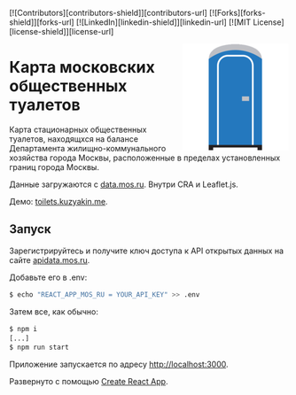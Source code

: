 [![Contributors][contributors-shield]][contributors-url]
[![Forks][forks-shield]][forks-url]
[![LinkedIn][linkedin-shield]][linkedin-url]
[![MIT License][license-shield]][license-url]

<img src="public/logo192.png" align="right" />

# Карта московских общественных туалетов

Карта стационарных общественных туалетов, находящхся на балансе Департамента жилищно-коммунального хозяйства города Москвы, расположенные в пределах установленных границ города Москвы.

Данные загружаются с [data.mos.ru](https://data.mos.ru/opendata/7701236617-statsionarnye-obshchestvennye-tualety). Внутри CRA и Leaflet.js.

Демо: [toilets.kuzyakin.me](https://toilets.kuzyakin.me/).



## Запуск

Зарегистрируйтесь и получите ключ доступа к API открытых данных на сайте [apidata.mos.ru](https://apidata.mos.ru/).

Добавьте его в .env:

```bash
$ echo "REACT_APP_MOS_RU = YOUR_API_KEY" >> .env
```

Затем все, как обычно:

```bash
$ npm i
[...]
$ npm run start
```


Приложение запускается по адресу [http://localhost:3000](http://localhost:3000).



Развернуто с помощью [Create React App](https://github.com/facebook/create-react-app).
